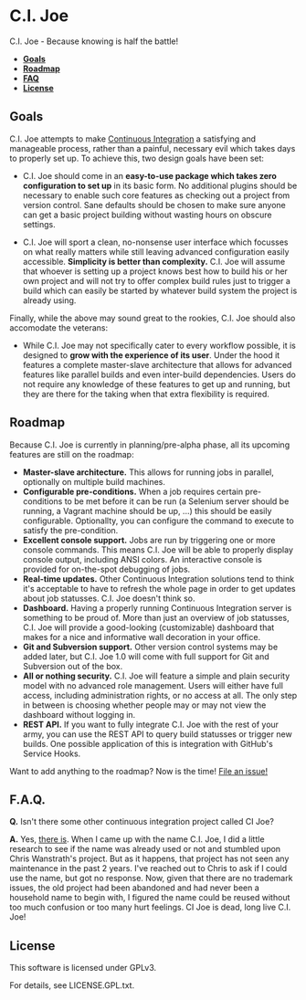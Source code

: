 C.I. Joe
========

C.I. Joe - Because knowing is half the battle!

 * **[Goals](#goals)**
 * **[Roadmap](#roadmap)**
 * **[FAQ](#faq)**
 * **[License](#license)**


Goals
-----

C.I. Joe attempts to make
[Continuous Integration](http://en.wikipedia.org/wiki/Continuous_integration) a
satisfying and manageable process, rather than a painful, necessary evil which
takes days to properly set up. To achieve this, two design goals have been set:

 * C.I. Joe should come in an __easy-to-use package which takes zero
   configuration to set up__ in its basic form. No additional plugins should be
   necessary to enable such core features as checking out a project from version
   control. Sane defaults should be chosen to make sure anyone can get a basic
   project building without wasting hours on obscure settings.

 * C.I. Joe will sport a clean, no-nonsense user interface which focusses on
   what really matters while still leaving advanced configuration easily
   accessible. __Simplicity is better than complexity.__ C.I. Joe will assume
   that whoever is setting up a project knows best how to build his or her own
   project and will not try to offer complex build rules just to trigger a
   build which can easily be started by whatever build system the project is
   already using.

Finally, while the above may sound great to the rookies, C.I. Joe should also
accomodate the veterans:

 * While C.I. Joe may not specifically cater to every workflow possible, it is
   designed to __grow with the experience of its user__. Under the hood it
   features a complete master-slave architecture that allows for advanced
   features like parallel builds and even inter-build dependencies. Users do not
   require any knowledge of these features to get up and running, but they are
   there for the taking when that extra flexibility is required.


Roadmap
-------

Because C.I. Joe is currently in planning/pre-alpha phase, all its upcoming
features are still on the roadmap:

 * **Master-slave architecture.** This allows for running jobs in parallel,
   optionally on multiple build machines.
 * **Configurable pre-conditions.** When a job requires certain pre-conditions
   to be met before it can be run (a Selenium server should be running, a
   Vagrant machine should be up, ...) this should be easily configurable.
   Optionallty, you can configure the command to execute to satisfy the
   pre-condition.
 * **Excellent console support.** Jobs are run by triggering one or more console
   commands. This means C.I. Joe will be able to properly display console
   output, including ANSI colors. An interactive console is provided for
   on-the-spot debugging of jobs.
 * **Real-time updates.** Other Continuous Integration solutions tend to think
   it's acceptable to have to refresh the whole page in order to get updates
   about job statusses. C.I. Joe doesn't think so.
 * **Dashboard.** Having a properly running Continuous Integration server is
   something to be proud of. More than just an overview of job statusses, C.I.
   Joe will provide a good-looking (customizable) dashboard that makes for a
   nice and informative wall decoration in your office.
 * **Git and Subversion support.** Other version control systems may be added
   later, but C.I. Joe 1.0 will come with full support for Git and Subversion
   out of the box.
 * **All or nothing security.** C.I. Joe will feature a simple and plain
   security model with no advanced role management. Users will either have full
   access, including administration rights, or no access at all. The only step
   in between is choosing whether people may or may not view the dashboard
   without logging in.
 * **REST API.** If you want to fully integrate C.I. Joe with the rest of your
   army, you can use the REST API to query build statusses or trigger new
   builds. One possible application of this is integration with GitHub's
   Service Hooks.

Want to add anything to the roadmap? Now is the time!
[File an issue!](https://github.com/arendjr/CI-Joe/issues/new)


F.A.Q.
------

__Q.__ Isn't there some other continuous integration project called CI Joe?

__A.__ Yes, [there is](https://github.com/defunkt/cijoe). When I came up with
the name C.I. Joe, I did a little research to see if the name was already used
or not and stumbled upon Chris Wanstrath's project. But as it happens, that
project has not seen any maintenance in the past 2 years. I've reached out to
Chris to ask if I could use the name, but got no response. Now, given that there
are no trademark issues, the old project had been abandoned and had never been a
household name to begin with, I figured the name could be reused without too
much confusion or too many hurt feelings. CI Joe is dead, long live C.I. Joe!


License
-------

This software is licensed under GPLv3.

For details, see LICENSE.GPL.txt.
